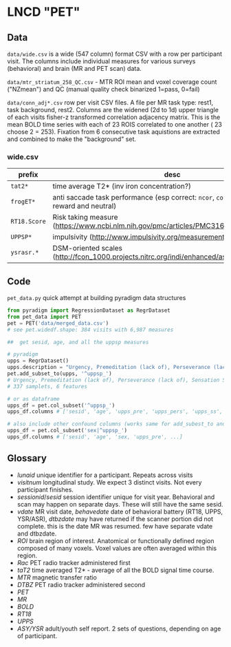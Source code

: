 # LNCD "PET" 

## Data
`data/wide.csv` is a wide (547 column) format CSV with a row per participant visit.
The columns include individual measures for various surveys (behavioral) and brain (MR and PET scan) data.

`data/mtr_striatum_258_QC.csv` - MTR ROI mean and voxel coverage count ("NZmean") and QC (manual quality check binarized 1=pass, 0=fail)

`data/conn_adj*.csv` row per visit CSV files. A file per MR task type: rest1, task background, rest2. Columns are the widened (2d to 1d) upper triangle of each visits fisher-z transformed correlation adjacency matrix. This is the mean BOLD time series with each of 23 ROIS correlated to one another ( 23 choose 2 = 253). Fixation from 6 consecutive task aquistions are extracted and combined to make the "background" set. 

### wide.csv

  | prefix       | desc|
  | ------       | ---- |
  | `tat2*`      | time average T2* (inv iron concentration?) |
  | `frogET*`    | anti saccade task performance (esp correct: `ncor`, `corlat`, `corsd` for reward and neutral)  |
  | `RT18.Score` | Risk taking measure (https://www.ncbi.nlm.nih.gov/pmc/articles/PMC3160867/)|
  | `UPPSP*`     | impulsivity (http://www.impulsivity.org/measurement/UPPS_P )|
  | `ysrasr.*`   | DSM-oriented scales (http://fcon_1000.projects.nitrc.org/indi/enhanced/assessments/asr.html) |

## Code

`pet_data.py` quick attempt at building pyradigm data structures


```python
from pyradigm import RegressionDataset as RegrDataset
from pet_data import PET
pet = PET('data/merged_data.csv')
# see pet.widedf.shape: 384 visits with 6,987 measures

##  get sesid, age, and all the uppsp measures

# pyradigm
upps = RegrDataset()                                                                                           
upps.description = "Urgency, Premeditation (lack of), Perseverance (lack of), Sensation Seeking, Positive Urgency, Impulsive Behavior Scale"
pet.add_subset_to(upps, '^uppsp_') 
# Urgency, Premeditation (lack of), Perseverance (lack of), Sensation Seeking, Positive Urgency, Impulsive Behavior Scale 
# 337 samplets, 6 features  

# or as dataframe
upps_df = pet.col_subset('^uppsp_')
upps_df.columns # ['sesid', 'age', 'upps_pre', 'upps_pers', 'upps_ss', 'upps_pu', 'upps_tot', 'upps_negurg']

# also include other confound columns (works same for add_subest_to and col_subset)
upps_df = pet.col_subset('sex|^uppsp_')
upps_df.columns # ['sesid', 'age', 'sex, 'upps_pre', ...]

```

## Glossary
* *lunaid*  unique identifier for a participant. Repeats across visits
* *visitnum* longitudinal study. We expect 3 distinct visits. Not every participant finishes. 
* *sessionid*/*sesid*  session identifier unique for visit year. Behavioral and scan may happen on separate days. These will still have the same sesid.
* *vdate* MR visit date, *behavedate* date of behavioral battery (RT18, UPPS, YSR/ASR), *dtbzdate* may have returned if the scanner portion did not complete. this is the date MR was resumed. few have separate vdate and dtbzdate.
* *ROI*  brain region of interest. Anatomical or functionally defined region composed of many voxels. Voxel values are often averaged within this region.
* *Rac* PET radio tracker administered first
* *taT2* time averaged T2\* - average of all the BOLD signal time course.
* *MTR* magnetic transfer ratio
* *DTBZ* PET radio tracker administered second
* *PET* 
* *MR* 
* *BOLD* 
* *RT18*
* *UPPS*
* *ASY/YSR* adult/youth self report. 2 sets of questions, depending on age of participant.
